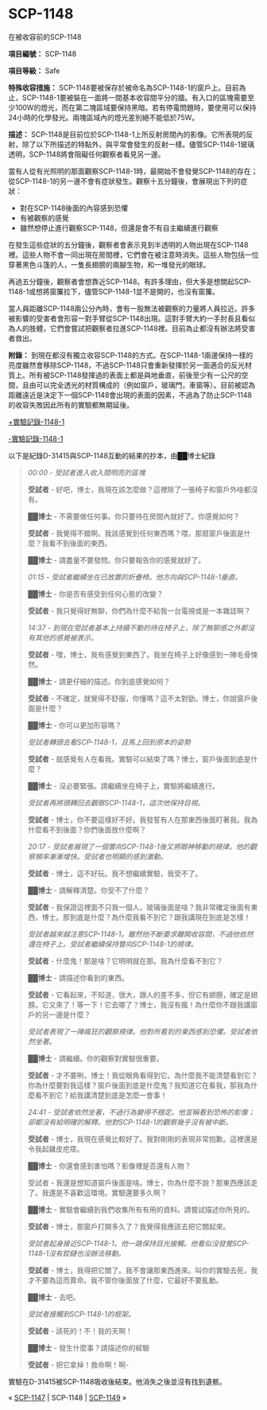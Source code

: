 # SCP-1148
                        




在被收容前的SCP-1148



**項目編號：** SCP-1148

**項目等級：** Safe

**特殊收容措施：** SCP-1148要被保存於被命名為SCP-1148-1的窗戶上。目前為止，SCP-1148-1要被裝在一面將一間基本收容間平分的牆。有入口的區塊需要至少100W的燈光，而在第二塊區域要保持黑暗。若有停電問題時，要使用可以保持24小時的化學發光。兩塊區域內的燈光差別絕不能低於75W。

**描述：** SCP-1148是目前位於SCP-1148-1上所反射房間內的影像。它所表現的反射，除了以下所描述的特點外，與平常會發生的反射一樣。儘管SCP-1148-1玻璃透明，SCP-1148將會阻礙任何觀察者看見另一邊。

當有人從有光照明的那面觀察SCP-1148-1時，最開始不會發覺SCP-1148的存在；從SCP-1148-1的另一邊不會有症狀發生。觀察十五分鐘後，會展現出下列的症狀：

- 對在SCP-1148後面的內容感到恐懼
- 有被觀察的感覺
- 雖然想停止進行觀察SCP-1148，但還是會不有自主繼續進行觀察

在發生這些症狀的五分鐘後，觀察者會表示見到半透明的人物出現在SCP-1148裡。這些人物不會一同出現在房間裡，它們會在被注意時消失。這些人物包括一位穿著黑色斗篷的人，一隻長翅膀的兩腳生物，和一堆發光的眼球。

再過五分鐘後，觀察者會想靠近SCP-1148。有許多理由，但大多是想關起SCP-1148-1或想將窗簾拉下，儘管SCP-1148-1並不是開的，也沒有窗簾。

當人員距離SCP-1148兩公分內時，會有一股無法被觀察的力量將人員拉近。許多被影響的受害者會形容一對手臂從SCP-1148出現。這對手臂大約一手肘長且看似為人的肢體，它們會嘗試把觀察者拉進SCP-1148裡。目前為止都沒有辦法將受害者救出。

**附錄：** 到現在都沒有獨立收容SCP-1148的方式。在SCP-1148-1兩邊保持一樣的亮度雖然會移除SCP-1148，不過SCP-1148只會重新發揮於另一面適合的反光材質上。所有被SCP-1148發揮過的表面上都是與地垂直，前後至少有一公尺的空間，且由可以完全透光的材質構成的（例如窗戶，玻璃門，車窗等）。目前被認為距離遠近是決定下一個SCP-1148會出現的表面的因素，不過為了防止SCP-1148的收容失敗因此所有的實驗都無期延後。


<a shape='rect' class='collapsible-block-link' href='javascript:;'>+&#23526;&#39511;&#35352;&#37636;-1148-1</a>

<a shape='rect' class='collapsible-block-link' href='javascript:;'>-&#23526;&#39511;&#35352;&#37636;-1148-1</a>

以下是紀錄D-31415與SCP-1148互動的結果的抄本，由██博士紀錄


> *00:00 - 受試者進入收入間明亮的區塊* 
> 
> **受試者**  - 好吧，博士，我現在該怎麼做？這裡除了一張椅子和窗戶外啥都沒有。
> 
> **██博士**  - 不需要做任何事。你只要待在房間內就好了。你感覺如何？
> 
> **受試者**  - 我覺得不錯啊。我該感覺到任何東西嗎？喂，那扇窗戶後面是什麼？我看不到後面的東西。
> 
> **██博士**  - 請盡量不要發問。你只要報告你的感覺就好了。
> 
> *01:15 - 受試者繼續坐在已放置的折疊椅。他方向與SCP-1148-1垂直。* 
> 
> **██博士**  - 你是否有感受到任何心態的改變？
> 
> **受試者**  - 我只覺得好無聊，你們為什麼不給我一台電視或是一本雜誌啊？
> 
> *14:37 - 到現在受試者基本上持續不動的待在椅子上，除了無聊感之外都沒有其他的感覺被表示。* 
> 
> **受試者**  - 嘿，博士，我有感覺到東西了。我坐在椅子上好像感到一陣毛骨悚然。
> 
> **██博士**  - 請更仔細的描述。你到底感覺如何？
> 
> **受試者**  - 不確定，就覺得不舒服，你懂嗎？這不太對勁。博士，你說窗戶後面是什麼？
> 
> **██博士**  - 你可以更加形容嗎？
> 
> *受試者轉頭去看SCP-1148-1，且馬上回到原本的姿勢* 
> 
> **受試者**  - 就感覺有人在看我。實驗可以結束了嗎？博士，窗戶後面到底是什麼？
> 
> **██博士**  - 沒必要緊張。請繼續坐在椅子上，實驗將繼續進行。
> 
> *受試者再將頭轉回去觀察SCP-1148-1，這次他保持目視。* 
> 
> **受試者**  - 博士，你不要這樣好不好。我發誓有人在那東西後面盯著我。我為什麼看不到後面？你們後面放什麼啊？
> 
> *20:17 - 受試者展現了一個瞥向SCP-1148-1後又將眼神移動的規律。他的觀察頻率漸漸增快。受試者也明顯的感到激動。* 
> 
> **受試者**  - 博士，這不好玩。我不想繼續實驗，我受不了。
> 
> **██博士**  - 請解釋清楚。你受不了什麼？
> 
> **受試者**  - 我保證這裡面不只我一個人。玻璃後面是啥？我非常確定後面有東西，博士。那到底是什麼？為什麼我看不到它？跟我講現在到底是怎樣！
> 
> *受試者越來越注意SCP-1148-1。雖然他不斷要求離開收容間，不過他依然還在椅子上。受試者繼續保持瞥向SCP-1148-1的規律。* 
> 
> **受試者**  - 什麼鬼！那是啥？它明明就在那。我為什麼看不到它？
> 
> **██博士**  - 請描述你看到的東西。
> 
> **受試者**  - 它看起來，不知道，很大，跟人的差不多，但它有翅膀，確定是翅膀。它又來了！等一下！它去哪了？博士，我沒有瘋！為什麼你不跟我講窗戶的另一邊是什麼？
> 
> *受試者表現了一陣瘋狂的觀察規律。他對所看到的東西感到恐懼。受試者依然坐著。* 
> 
> **██博士**  - 請繼續。你的觀察對實驗很重要。
> 
> **受試者**  - 才不要咧，博士！我從眼角看得到它。為什麼我不能清楚看到它？你為什麼要對我這樣？窗戶後面到底是什麼鬼？我知道它在看我，那我為什麼看不到它？給我講清楚到底是怎麼一會事！
> 
> *24:41 - 受試者依然坐著，不過行為變得不穩定。他宣稱看到恐怖的影像；卻都沒有給明確的解釋。他對SCP-1148-1的觀察幾乎沒有被中斷。* 
> 
> **受試者**  - 博士，我現在感覺比較好了。我對剛剛的表現非常抱歉。這裡還是令我起雞皮疙瘩。
> 
> **██博士**  - 你還會感到害怕嗎？影像裡是否還有人物？
> 
> 受試者 - 我還是想知道窗戶後面是啥。博士，你為什麼不說？那東西應該走了。我還是不喜歡這環境。實驗還要多久啊？
> 
> **██博士**  - 實驗會繼續到我們收集所有有用的資料。請嘗試描述你所見的。
> 
> **受試者**  - 博士，那窗戶打開多久了？我覺得我應該去把它關起來。
> 
> *受試者起身接近SCP-1148-1。他一路保持目光接觸。他看似沒發覺SCP-1148-1沒有鉸鏈也沒辦法移動。* 
> 
> **受試者**  - 博士，我得把它關了。我不會讓那東西進來。叫你的實驗去死，我才不要為這而賣命。我不管你後面放了什麼，它最好不要亂動。
> 
> **██博士**  - 去吧。
> 
> *受試者接觸到SCP-1148-1的框架。* 
> 
> **受試者**  - 該死的！不！我的天啊！
> 
> **██博士**  - 發生什麼事？請描述你的經驗
> 
> **受試者**  - 把它拿掉！救命啊！啊-
> 

實驗在D-31415被SCP-1148吸收後結束。他消失之後並沒有找到遺骸。






« [SCP-1147](/scp-1147) | SCP-1148 | <a shape='rect' class='newpage' href='/scp-1149'>SCP-1149</a> »





                    
